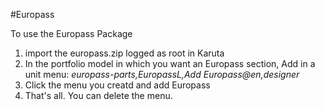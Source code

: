 #Europass

To use the Europass Package

1. import the europass.zip logged as root in Karuta
1. In the portfolio model in which you want an Europass section, Add in a unit menu: 
 *europass-parts,EuropassL,Add Europass@en,designer*
1. Click the menu you creatd and add Europass
1. That's all. You can delete the menu.
